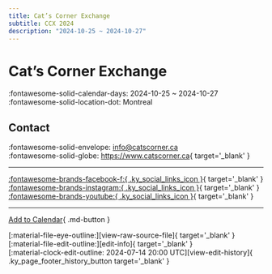 ```yaml
---
title: Cat’s Corner Exchange
subtitle: CCX 2024
description: "2024-10-25 ~ 2024-10-27"
---
```


# Cat’s Corner Exchange 

:fontawesome-solid-calendar-days: 2024-10-25 ~ 2024-10-27  
:fontawesome-solid-location-dot: Montreal  

## Contact

:fontawesome-solid-envelope: <info@catscorner.ca>  
:fontawesome-solid-globe: <https://www.catscorner.ca>{ target='_blank' }  

---

 [:fontawesome-brands-facebook-f:{ .ky_social_links_icon }](https://www.facebook.com/CatsCornerMontreal){ target='_blank' } [:fontawesome-brands-instagram:{ .ky_social_links_icon }](https://instagram.com/catscornermontreal){ target='_blank' } [:fontawesome-brands-youtube:{ .ky_social_links_icon }](https://youtube.com/@CatsCornermontreal){ target='_blank' }

---

[Add to Calendar](https://swing.news/ics/en/2024/en_CA/cats-corner-exchange-2024.ics){ .md-button }

<div class="ky_page_footer" markdown>
<div class="ky_page_footer_trailing" markdown="span">
[:material-file-eye-outline:][view-raw-source-file]{ target='_blank' }
[:material-file-edit-outline:][edit-info]{ target='_blank' }
</div>
<div class="ky_page_footer_leading" markdown="span">
[:material-clock-edit-outline: 2024-07-14 20:00 UTC][view-edit-history]{ .ky_page_footer_history_button target='_blank' }
</div>
</div>

[view-raw-source-file]: https://github.com/swingdance/events/blob/main/2024/en_CA/cats-corner-exchange-2024.json "View Raw Source File"
[edit-info]: https://github.com/swingdance/events/issues/new?assignees=&labels=update+event&projects=&template=03-update_entity.yml&title=%5B2024%2Fen_CA%5D%20Cat%E2%80%99s%20Corner%20Exchange&region=en_CA&year=2024&id=cats-corner-exchange-2024&name=Cat%E2%80%99s%20Corner%20Exchange&org_id= "Edit Info"

[view-edit-history]: https://github.com/swingdance/events/commits/main/2024/en_CA/cats-corner-exchange-2024.json "View Edit History"
